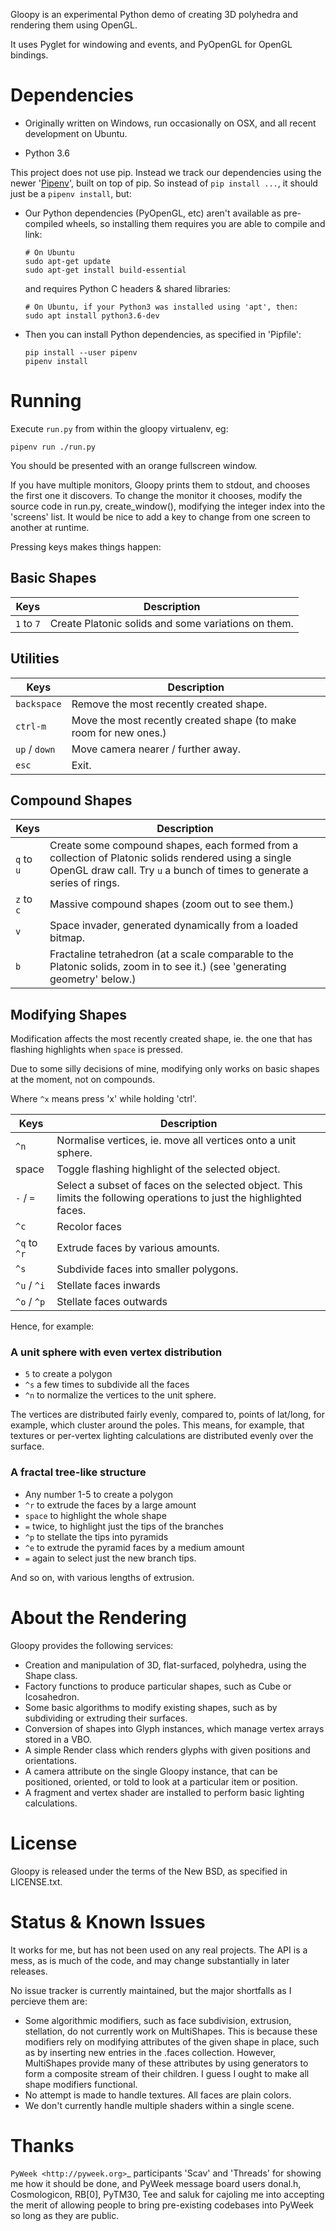 
Gloopy is an experimental Python demo of creating 3D polyhedra and
rendering them using OpenGL.

It uses Pyglet for windowing and events, and PyOpenGL for OpenGL bindings.

# Dependencies

- Originally written on Windows, run occasionally on OSX, and all recent
development on Ubuntu.

- Python 3.6

This project does not use pip. Instead we track our dependencies using
the newer '[Pipenv](https://docs.pipenv.org/)', built
on top of pip. So instead of `pip install ...`, it should just be a `pipenv
install`, but:

- Our Python dependencies (PyOpenGL, etc) aren't available as pre-compiled
  wheels, so installing them requires you are able to compile and link:

      # On Ubuntu
      sudo apt-get update
      sudo apt-get install build-essential

  and requires Python C headers & shared libraries:

      # On Ubuntu, if your Python3 was installed using 'apt', then:
      sudo apt install python3.6-dev

- Then you can install Python dependencies, as specified in 'Pipfile':

      pip install --user pipenv
      pipenv install

# Running

Execute `run.py` from within the gloopy virtualenv, eg:

    pipenv run ./run.py

You should be presented with an orange fullscreen window.

If you have multiple monitors, Gloopy prints them to stdout, and chooses
the first one it discovers. To change the monitor it chooses, modify the source
code in run.py, create_window(), modifying the integer index into the
'screens' list. It would be nice to add a key to change from one screen
to another at runtime.

Pressing keys makes things happen:

## Basic Shapes

Keys          | Description
--------------|------------------------------------
`1` to `7`    | Create Platonic solids and some variations on them.

## Utilities

Keys          | Description
--------------|------------------------------------
`backspace`   | Remove the most recently created shape.
`ctrl-m`      | Move the most recently created shape (to make room for new ones.)
`up` / `down` | Move camera nearer / further away.
`esc`         | Exit.

## Compound Shapes

Keys          | Description
--------------|------------------------------------
`q` to `u`    | Create some compound shapes, each formed from a collection of Platonic solids rendered using a single OpenGL draw call. Try `u` a bunch of times to generate a series of rings.
`z` to `c`    | Massive compound shapes (zoom out to see them.)
`v`           | Space invader, generated dynamically from a loaded bitmap.
`b`           | Fractaline tetrahedron (at a scale comparable to the Platonic solids, zoom in to see it.) (see 'generating geometry' below.)

## Modifying Shapes

Modification affects the most recently created shape, ie. the one that
has flashing highlights when `space` is pressed.

Due to some silly decisions of mine, modifying only works on basic shapes
at the moment, not on compounds.

Where `^x` means press 'x' while holding 'ctrl'.

Keys          | Description
--------------|------------------------------------
`^n`          | Normalise vertices, ie. move all vertices onto a unit sphere.
space         | Toggle flashing highlight of the selected object.
`-` / `=`     | Select a subset of faces on the selected object. This limits the following operations to just the highlighted faces.
`^c`          | Recolor faces
`^q` to `^r`  | Extrude faces by various amounts.
`^s`          | Subdivide faces into smaller polygons.
`^u` / `^i`   | Stellate faces inwards
`^o` / `^p`   | Stellate faces outwards

Hence, for example:

### A unit sphere with even vertex distribution

* `5` to create a polygon
* `^s` a few times to subdivide all the faces
* `^n` to normalize the vertices to the unit sphere.

The vertices are distributed fairly evenly, compared to, points of lat/long,
for example, which cluster around the poles. This means, for example, that
textures or per-vertex lighting calculations are distributed evenly over the
surface.

### A fractal tree-like structure

* Any number 1-5 to create a polygon
* `^r` to extrude the faces by a large amount
* `space` to highlight the whole shape
* `=` twice, to highlight just the tips of the branches
* `^p` to stellate the tips into pyramids
* `^e` to extrude the pyramid faces by a medium amount
* `=` again to select just the new branch tips.

And so on, with various lengths of extrusion.


# About the Rendering

Gloopy provides the following services:

- Creation and manipulation of 3D, flat-surfaced, polyhedra, using the Shape
  class.
- Factory functions to produce particular shapes, such as Cube or Icosahedron.
- Some basic algorithms to modify existing shapes, such as by subdividing or
  extruding their surfaces.
- Conversion of shapes into Glyph instances, which manage vertex arrays stored
  in a VBO.
- A simple Render class which renders glyphs with given positions and
  orientations.
- A camera attribute on the single Gloopy instance, that can be positioned,
  oriented, or told to look at a particular item or position.
- A fragment and vertex shader are installed to perform basic
  lighting calculations.

# License

Gloopy is released under the terms of the New BSD, as specified in LICENSE.txt.

# Status & Known Issues

It works for me, but has not been used on any real projects. The API is
a mess, as is much of the code, and may change substantially in later releases.

No issue tracker is currently maintained, but the major shortfalls as
I percieve them are:

- Some algorithmic modifiers, such as face subdivision, extrusion, stellation,
  do not currently work on MultiShapes. This is because these modifiers rely
  on modifying attributes of the given shape in place, such as by inserting
  new entries in the .faces collection. However, MultiShapes provide many of
  these attributes by using generators to form a composite stream of their
  children. I guess I ought to make all shape modifiers functional.
- No attempt is made to handle textures. All faces are plain colors.
- We don't currently handle multiple shaders within a single scene.

# Thanks

`PyWeek <http://pyweek.org>`_ participants 'Scav' and 'Threads' for showing me
how it should be done, and PyWeek message board users donal.h, Cosmologicon,
RB[0], PyTM30, Tee and saluk for cajoling me into accepting the merit of
allowing people to bring pre-existing codebases into PyWeek so long as they
are public.

